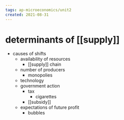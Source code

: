 ```yaml
---
tags: ap-microeconomics/unit2 
created: 2021-08-31
---
```


# determinants of [[supply]]

- causes of shifts
	- availability of resources
		- [[supply]] chain
	- number of producers
		- monopolies
	- technology
	- government action
		- tax
			- cigarettes
		- [[subsidy]]
	- expectations of future profit
		- bubbles 
